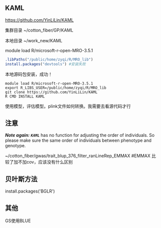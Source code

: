 ## KAML
https://github.com/YinLiLin/KAML

集群目录
~/cotton_fiber/GP/KAML

本地目录
~/work_new/KAML



module load R/microsoft-r-open-MRO-3.5.1


```R
.libPaths("/public/home/zyqi/R/MRO_lib")
install.packages("devtools") #安装失败
```

本地源码包安装，成功！
```shell
module load R/microsoft-r-open-MRO-3.5.1
export R_LIBS_USER=/public/home/zyqi/R/MRO_lib
git clone https://github.com/YinLiLin/KAML
R CMD INSTALL KAML
```



使用模型，评估模型。plink文件如何转换。我需要去看源代码才行





## 注意
_**Note again:**_ _**`KAML`**_ has no function for adjusting the order of individuals. So please make sure the same order of individuals between phenotype and genotype.



~/cotton_fiber/gwas/trait_blup_376_filter_ranLineRep_EMMAX #EMMAX
比较了加不加cov，应该没有什么区别








## 贝叶斯方法
install.packages('BGLR')



## 其他
GS使用BLUE